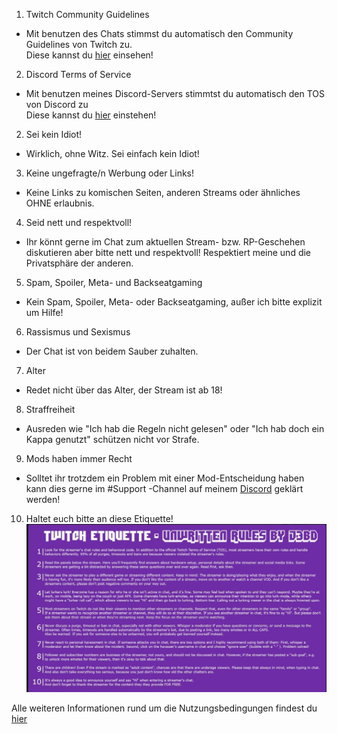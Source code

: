 1. Twitch Community Guidelines
- Mit benutzen des Chats stimmst du automatisch den Community Guidelines von Twitch zu.  
Diese kannst du [hier](https://www.twitch.tv/p/de-de/legal/community-guidelines/) einsehen!

2. Discord Terms of Service
- Mit benutzen meines Discord-Servers stimmtst du automatisch den TOS von Discord zu  
Diese kannst du [hier](https://discordapp.com/terms) einstehen!

2. Sei kein Idiot!
- Wirklich, ohne Witz. Sei einfach kein Idiot!

3. Keine ungefragte/n Werbung oder Links!
- Keine Links zu komischen Seiten, anderen Streams oder ähnliches OHNE erlaubnis.

4. Seid nett und respektvoll!
- Ihr könnt gerne im Chat zum aktuellen Stream- bzw. RP-Geschehen diskutieren aber bitte nett und respektvoll! Respektiert meine und die Privatsphäre der anderen.

5. Spam, Spoiler, Meta- und Backseatgaming
- Kein Spam, Spoiler, Meta- oder Backseatgaming, außer ich bitte explizit um Hilfe!

6. Rassismus und Sexismus
- Der Chat ist von beidem Sauber zuhalten.

7. Alter
- Redet nicht über das Alter, der Stream ist ab 18!

8. Straffreiheit
- Ausreden wie "Ich hab die Regeln nicht gelesen" oder "Ich hab doch ein Kappa genutzt" schützen nicht vor Strafe.

9. Mods haben immer Recht
- Solltet ihr trotzdem ein Problem mit einer Mod-Entscheidung haben kann dies gerne im #Support -Channel auf meinem [Discord](https://discord.gg/Vv2ZMqW) geklärt werden!

10. Haltet euch bitte an diese Etiquette!
![Image](assets/images/twitch-etiquette.jpg)


Alle weiteren Informationen rund um die Nutzungsbedingungen findest du [hier](https://help.twitch.tv/s/article/twitch-policies-and-guidelines)